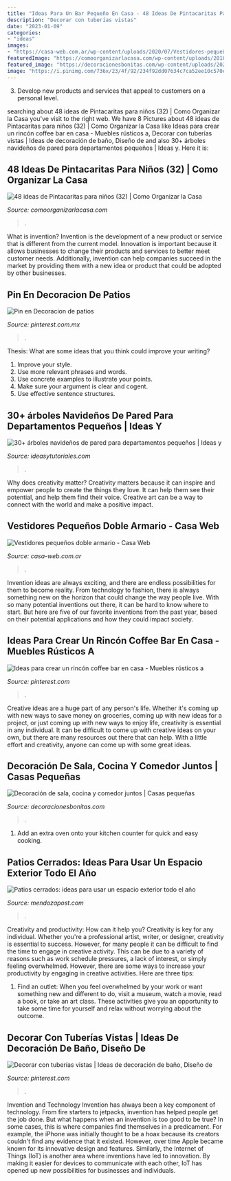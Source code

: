 ```yaml
---
title: "Ideas Para Un Bar Pequeño En Casa - 48 Ideas De Pintacaritas Para Niños (32)"
description: "Decorar con tuberías vistas"
date: "2023-01-09"
categories:
- "ideas"
images:
- "https://casa-web.com.ar/wp-content/uploads/2020/07/Vestidores-pequeños-doble-armario.jpg"
featuredImage: "https://comoorganizarlacasa.com/wp-content/uploads/2016/04/48-ideas-de-Pintacaritas-para-niños-32-200x300.jpg"
featured_image: "https://decoracionesbonitas.com/wp-content/uploads/2021/01/sala-cocina-y-comedor-4-1024x576.jpg"
image: "https://i.pinimg.com/736x/23/4f/92/234f92dd07634c7ca52ee10c570e6eb9.jpg"
---
```



3. Develop new products and services that appeal to customers on a personal level.

	

		
searching about 48 ideas de Pintacaritas para niños (32) | Como Organizar la Casa you've visit to the right web. We have 8 Pictures about 48 ideas de Pintacaritas para niños (32) | Como Organizar la Casa like Ideas para crear un rincón coffee bar en casa - Muebles rústicos a, Decorar con tuberías vistas | Ideas de decoración de baño, Diseño de and also 30+ árboles navideños de pared para departamentos pequeños | Ideas y. Here it is:
		
    
## 48 Ideas De Pintacaritas Para Niños (32) | Como Organizar La Casa

<img loading=lazy src="https://comoorganizarlacasa.com/wp-content/uploads/2016/04/48-ideas-de-Pintacaritas-para-niños-32-200x300.jpg" onerror="this.onerror=null;this.src='https://tse2.mm.bing.net/th?id=OIP.-kXgoSjXPfZMU6hGrtalmQAAAA&amp;pid=15.1';" alt="48 ideas de Pintacaritas para niños (32) | Como Organizar la Casa">

_Source: comoorganizarlacasa.com_

>. 

	

What is invention?
Invention is the development of a new product or service that is different from the current model. Innovation is important because it allows businesses to change their products and services to better meet customer needs. Additionally, invention can help companies succeed in the market by providing them with a new idea or product that could be adopted by other businesses.

    
## Pin En Decoracion De Patios

<img loading=lazy src="https://i.pinimg.com/736x/23/4f/92/234f92dd07634c7ca52ee10c570e6eb9.jpg" onerror="this.onerror=null;this.src='https://tse4.mm.bing.net/th?id=OIP.AbCXjq_I8U-J9X20OlLknwHaK6&amp;pid=15.1';" alt="Pin en Decoracion de patios">

_Source: pinterest.com.mx_

>. 

	

Thesis: What are some ideas that you think could improve your writing?
1. Improve your style.
2. Use more relevant phrases and words.
3. Use concrete examples to illustrate your points.
4. Make sure your argument is clear and cogent.
5. Use effective sentence structures.

    
## 30+ árboles Navideños De Pared Para Departamentos Pequeños | Ideas Y

<img loading=lazy src="https://ideasytutoriales.com/wp-content/uploads/2018/11/Arbol-de-Navidad-para-Pared-10.jpg" onerror="this.onerror=null;this.src='https://tse3.mm.bing.net/th?id=OIP.21kRc5hS_8ki4ZiuEHpFwwHaNK&amp;pid=15.1';" alt="30+ árboles navideños de pared para departamentos pequeños | Ideas y">

_Source: ideasytutoriales.com_

>. 

	

Why does creativity matter?
Creativity matters because it can inspire and empower people to create the things they love. It can help them see their potential, and help them find their voice. Creative art can be a way to connect with the world and make a positive impact.

    
## Vestidores Pequeños Doble Armario - Casa Web

<img loading=lazy src="https://casa-web.com.ar/wp-content/uploads/2020/07/Vestidores-pequeños-doble-armario.jpg" onerror="this.onerror=null;this.src='https://tse1.mm.bing.net/th?id=OIP.waArjP61F17odT2IY9aoAAAAAA&amp;pid=15.1';" alt="Vestidores pequeños doble armario - Casa Web">

_Source: casa-web.com.ar_

>. 

	

Invention ideas are always exciting, and there are endless possibilities for them to become reality. From technology to fashion, there is always something new on the horizon that could change the way people live. With so many potential inventions out there, it can be hard to know where to start. But here are five of our favorite inventions from the past year, based on their potential applications and how they could impact society.

    
## Ideas Para Crear Un Rincón Coffee Bar En Casa - Muebles Rústicos A

<img loading=lazy src="https://i.pinimg.com/736x/60/cc/43/60cc4355d1ca3e49db36b61aef2eabf6.jpg" onerror="this.onerror=null;this.src='https://tse1.mm.bing.net/th?id=OIP.U0r1X6I1KSgpEImTUwHdWQHaLn&amp;pid=15.1';" alt="Ideas para crear un rincón coffee bar en casa - Muebles rústicos a">

_Source: pinterest.com_

>. 

	

Creative ideas are a huge part of any person's life. Whether it's coming up with new ways to save money on groceries, coming up with new ideas for a project, or just coming up with new ways to enjoy life, creativity is essential in any individual. It can be difficult to come up with creative ideas on your own, but there are many resources out there that can help. With a little effort and creativity, anyone can come up with some great ideas.

    
## Decoración De Sala, Cocina Y Comedor Juntos | Casas Pequeñas

<img loading=lazy src="https://decoracionesbonitas.com/wp-content/uploads/2021/01/sala-cocina-y-comedor-4-1024x576.jpg" onerror="this.onerror=null;this.src='https://tse3.mm.bing.net/th?id=OIP.JJ0nnBQFj5b7F6u4Zk1cVgHaEK&amp;pid=15.1';" alt="Decoración de sala, cocina y comedor juntos | Casas pequeñas">

_Source: decoracionesbonitas.com_

>. 

	

1. Add an extra oven onto your kitchen counter for quick and easy cooking.

    
## Patios Cerrados: Ideas Para Usar Un Espacio Exterior Todo El Año

<img loading=lazy src="https://www.mendozapost.com/files/image/300/300648/607ade28badd7_570_882!.jpg?s=8d007319c6d03b0a928c97bbc3542a9c&amp;d=1618665004" onerror="this.onerror=null;this.src='https://tse4.mm.bing.net/th?id=OIP.1-QlR37ASeDU4xXAChjOHgHaLd&amp;pid=15.1';" alt="Patios cerrados: ideas para usar un espacio exterior todo el año">

_Source: mendozapost.com_

>. 

	

Creativity and productivity: How can it help you?
Creativity is key for any individual. Whether you're a professional artist, writer, or designer, creativity is essential to success. However, for many people it can be difficult to find the time to engage in creative activity. This can be due to a variety of reasons such as work schedule pressures, a lack of interest, or simply feeling overwhelmed. However, there are some ways to increase your productivity by engaging in creative activities. Here are three tips: 
1. Find an outlet: When you feel overwhelmed by your work or want something new and different to do, visit a museum, watch a movie, read a book, or take an art class. These activities give you an opportunity to take some time for yourself and relax without worrying about the outcome.


    
## Decorar Con Tuberías Vistas | Ideas De Decoración De Baño, Diseño De

<img loading=lazy src="https://i.pinimg.com/736x/c0/87/40/c08740704ecb0ae30905029ea3365edf.jpg" onerror="this.onerror=null;this.src='https://tse1.mm.bing.net/th?id=OIP.zNcNB0EIVrtbmDZEm7y9MAHaLJ&amp;pid=15.1';" alt="Decorar con tuberías vistas | Ideas de decoración de baño, Diseño de">

_Source: pinterest.com_

>. 

	

Invention and Technology
Invention has always been a key component of technology. From fire starters to jetpacks, invention has helped people get the job done. But what happens when an invention is too good to be true? In some cases, this is where companies find themselves in a predicament. For example, the iPhone was initially thought to be a hoax because its creators couldn't find any evidence that it existed. However, over time Apple became known for its innovative design and features. Similarly, the Internet of Things (IoT) is another area where inventions have led to innovation. By making it easier for devices to communicate with each other, IoT has opened up new possibilities for businesses and individuals.

